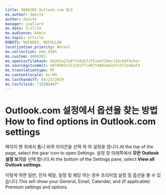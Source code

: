 ```yaml
---
title: 9000202 Outlook.com 옵션
ms.author: daeite
author: daeite
manager: joallard
ms.date: 2/27/19
ms.audience: Admin
ms.topic: article
ROBOTS: NOINDEX, NOFOLLOW
localization_priority: Normal
ms.collection: Adm_O365
ms.custom: 9000202
ms.openlocfilehash: b0363a27e87fa92672f514d728ec13dc89f4cbec
ms.sourcegitcommit: 9d78905c512192ffc4675468abd2efc5f2e4baf4
ms.translationtype: MT
ms.contentlocale: ko-KR
ms.lasthandoff: 04/23/2019
ms.locfileid: "32392447"
---
```

# <a name="how-to-find-options-in-outlookcom-settings"></a><span data-ttu-id="d3817-102">Outlook.com 설정에서 옵션을 찾는 방법</span><span class="sxs-lookup"><span data-stu-id="d3817-102">How to find options in Outlook.com settings</span></span>

<span data-ttu-id="d3817-103">페이지 맨 위에서 톱니 바퀴 아이콘을 선택 하 여 설정을 엽니다.</span><span class="sxs-lookup"><span data-stu-id="d3817-103">At the top of the page, select the gear icon to open Settings.</span></span> <span data-ttu-id="d3817-104">설정 창 아래쪽에서 **모든 Outlook 설정 보기**를 선택 합니다.</span><span class="sxs-lookup"><span data-stu-id="d3817-104">At the bottom of the Settings pane, select **View all Outlook settings**.</span></span>

<span data-ttu-id="d3817-105">이렇게 하면 일반, 전자 메일, 일정 및 해당 하는 경우 프리미엄 설정 및 옵션을 볼 수 있습니다.</span><span class="sxs-lookup"><span data-stu-id="d3817-105">This will show your General, Email, Calendar, and (if applicable) Premium settings and options.</span></span>